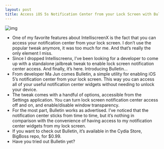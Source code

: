 ```yaml
---
layout: post
title: Access iOS 5s Notification Center from your Lock Screen with Bulletin
---
```

![img](http://media.idownloadblog.com/wp-content/uploads/2012/02/bulletin-lockscreen.jpg)
* One of my favorite features about IntelliscreenX is the fact that you can access your notification center from your lock screen. I don’t use the popular tweak anymore, it was too much for me. And that’s really the only element I miss.
* Since I dropped Intelliscreenx, I’ve been looking for a developer to come up with a standalone jailbreak tweak to enable lock screen notification center access. And finally, it’s here. Introducing Bulletin…
* From developer Ma Jun comes Bulletin, a simple utility for enabling iOS 5’s notification center from your lock screen. This way you can access all of your useful notification center widgets without needing to unlock your device.
* The tweak comes with a handful of options, accessible from the Settings application. You can turn lock screen notification center access off and on, and enable/disable window transparency.
* For the most part, Bulletin works as advertised. I’ve noticed that the notification center sticks from time to time, but it’s nothing in comparison with the convenience of having access to my notification center widgets from my lock screen.
* If you want to check out Bulletin, it’s available in the Cydia Store, BigBoss repo, for $0.99.
* Have you tried out Bulletin yet?

